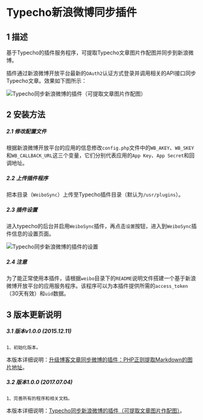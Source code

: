 Typecho新浪微博同步插件
======================================================


## 1 描述
基于Typecho的插件服务程序，可提取Typecho文章图片作配图并同步到新浪微博。

插件通过新浪微博开放平台最新的`OAuth2`认证方式登录并调用相关的API接口同步Typecho文章。效果如下图所示：

![Typecho同步新浪微博的插件（可提取文章图片作配图）](https://o3cex9zsl.qnssl.com/2015/08/blog_synchronize_weibo.png "Typecho同步新浪微博的插件（可提取文章图片作配图）")


## 2 安装方法
##### 2.1 修改配置文件
根据新浪微博开放平台的应用的信息修改`config.php`文件中的`WB_AKEY`、`WB_SKEY`和`WB_CALLBACK_URL`这三个变量，它们分别代表应用的`App Key`、`App Secret`和回调地址。

##### 2.2 上传插件程序
把本目录（`WeiboSync`）上传至Typecho插件目录（默认为`/usr/plugins`）。

##### 2.3 插件设置
进入typecho的后台并启用`WeiboSync`插件，再点击`设置`按钮，进入到`WeiboSync`插件信息的设置页面。

![Typecho同步新浪微博的插件的设置](https://o3cex9zsl.qnssl.com/2015/08/update_weibo_plugin.png "Typecho同步新浪微博的插件的设置")

##### 2.4 注意
为了能正常使用本插件，请根据`weibo`目录下的`README`说明文件搭建一个基于新浪微博开放平台的应用服务程序。该程序可以为本插件提供所需的`access_token`（30天有效）和`uid`数据。


## 3 版本更新说明
##### 3.1 版本v1.0.0 (2015.12.11)
    1、初始化版本。

本版本详细说明：[升级博客文章同步微博的插件：PHP正则提取Markdown的图片地址](https://typecodes.com/mix/synweibophpmarkdownimgurl.html '升级博客文章同步微博的插件：PHP正则提取Markdown的图片地址')。

##### 3.2 版本1.0.0 (2017.07.04)
    1、完善所有的程序和相关文档。

本版本详细说明：[Typecho同步新浪微博的插件（可提取文章图片作配图）](https://typecodes.com/mix/synweibophpmarkdownimgurl.html 'Typecho同步新浪微博的插件（可提取文章图片作配图）')。

